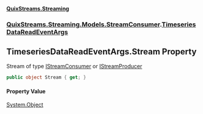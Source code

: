 #### [QuixStreams.Streaming](index.md 'index')
### [QuixStreams.Streaming.Models.StreamConsumer](QuixStreams.Streaming.Models.StreamConsumer.md 'QuixStreams.Streaming.Models.StreamConsumer').[TimeseriesDataReadEventArgs](TimeseriesDataReadEventArgs.md 'QuixStreams.Streaming.Models.StreamConsumer.TimeseriesDataReadEventArgs')

## TimeseriesDataReadEventArgs.Stream Property

Stream of type [IStreamConsumer](IStreamConsumer.md 'QuixStreams.Streaming.IStreamConsumer') or [IStreamProducer](IStreamProducer.md 'QuixStreams.Streaming.IStreamProducer')

```csharp
public object Stream { get; }
```

#### Property Value
[System.Object](https://docs.microsoft.com/en-us/dotnet/api/System.Object 'System.Object')